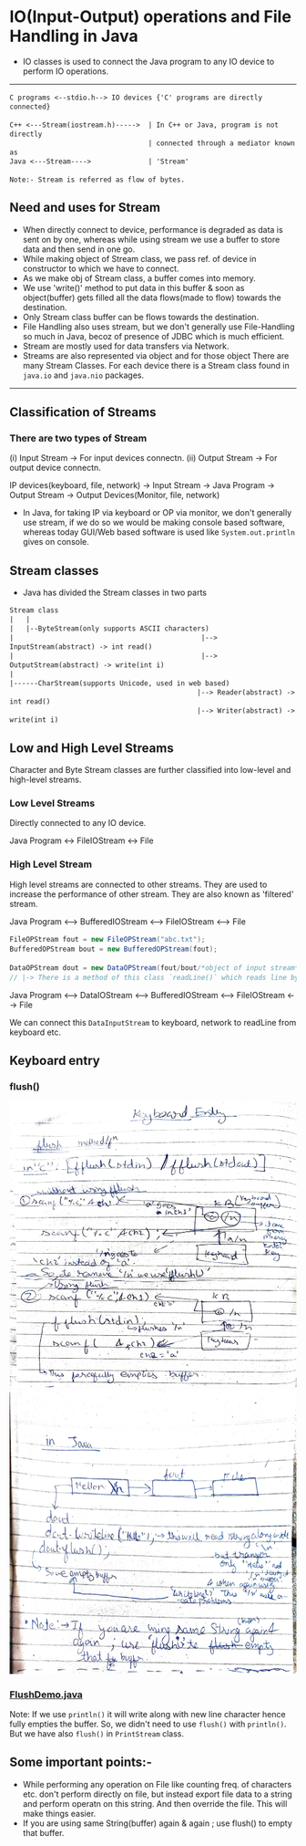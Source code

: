 # IO(Input-Output) operations and File Handling in Java

* IO classes is used to connect the Java program to any IO device to perform IO operations.

---

```
C programs <--stdio.h--> IO devices {'C' programs are directly connected}

C++ <---Stream(iostream.h)----->  | In C++ or Java, program is not directly 
                                  | connected through a mediator known as
Java <---Stream---->              | 'Stream'

Note:- Stream is referred as flow of bytes.
```

## Need and uses for Stream

* When directly connect to device, performance is degraded as data is sent on by one, whereas while using stream we use a buffer to store data and then send in one go.
* While making object of Stream class, we pass ref. of device in constructor to which we have to connect.
* As we make obj of Stream class, a buffer comes into memory.
* We use 'write()' method to put data in this buffer & soon as object(buffer) gets filled all the data flows(made to flow) towards the destination.
* Only Stream class buffer can be flows towards the destination.
* File Handling also uses stream, but we don't generally use File-Handling so much in Java, becoz of presence of JDBC which is much efficient.
* Stream are mostly used for data transfers via Network.
* Streams are also represented via object and for those object There are many Stream Classes. For each device there is a Stream class found in `java.io` and `java.nio` packages.

---

##  Classification of Streams

### There are two types of Stream

(i) Input Stream -> For input devices connectn.
(ii) Output Stream -> For output device connectn.

IP devices(keyboard, file, network) -> Input Stream -> Java Program -> Output Stream -> Output Devices(Monitor, file, network)

* In Java, for taking IP via keyboard or OP via monitor, we don't generally use stream, if we do so we would be making console based software, whereas today GUI/Web based software is used like `System.out.println` gives on console.

## Stream classes

* Java has divided the Stream classes in two parts

```
Stream class
|   |
|   |--ByteStream(only supports ASCII characters)
|                                              |--> InputStream(abstract) -> int read()
|                                              |--> OutputStream(abstract) -> write(int i)
|
|------CharStream(supports Unicode, used in web based)
                                              |--> Reader(abstract) -> int read()
                                              |--> Writer(abstract) -> write(int i)

```

## Low and High Level Streams

Character and Byte Stream classes are further classified into low-level and high-level streams.

### Low Level Streams
Directly connected to any IO device.

Java Program <-> FileIOStream <-> File

### High Level Stream

High level streams are connected to other streams. They are used to increase the performance of other stream. They are also known as 'filtered' stream.

Java Program <--> BufferedIOStream <--> FileIOStream <--> File

```java
FileOPStream fout = new FileOPStream("abc.txt");
BufferedOPStream bout = new BufferedOPStream(fout);

DataOPStream dout = new DataOPStream(fout/bout/*object of input stream*/);
// |-> There is a method of this class `readLine()` which reads line by line. 
```

Java Program <--> DataIOStream <--> BufferedIOStream <--> FileIOStream <--> File

We can connect this `DataInputStream` to keyboard, network to readLine from keyboard etc.


## Keyboard entry

<!-- TODO: Not able to still understand -->
### flush()

<img src="./flush_method_c_cpp.jpg"  width="550" height="500">
<img src="./flush_method_java.jpg"  width="550" height="500">

### [**FlushDemo.java**](./bytestream/dataIOstream/DataIOStreamFlushAndUTFDemo.java)

Note: If we use `println()` it will write along with new line character hence fully empties the buffer. So, we didn't need to use `flush()` with `println()`. But we have also `flush()` in `PrintStream` class.

## Some important points:-

* While performing any operation on File like counting freq. of characters etc. don't perform directly on file, but instead export file data to a string and perform operatn on this string. And then override the file. This will make things easier.
* If you are using same String(buffer) again & again ; use flush() to empty that buffer.
